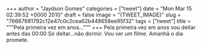 
+++
author = "Jaydson Gomes"
categories = ["tweet"]
date = "Mon Mar 15 02:39:52 +0000 2010"
draft = false
image = "{TWEET_IMAGE}"
slug = "76667681792c12e47c0c2cea62b448658ee95f32"
tags = ["tweet"]
title = """Pela primeira vez em anos..."""
+++
Pela primeira vez em anos vou deitar antes das 00:00 Só deitar...não dormir. Vou ver um filme. Amanhã o dia promete.

